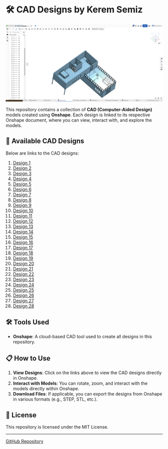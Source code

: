 # 🛠️ CAD Designs by Kerem Semiz

![mini house design](<Screenshot 2024-07-29 200542.png>)

This repository contains a collection of **CAD (Computer-Aided Design)** models created using **Onshape**. Each design is linked to its respective Onshape document, where you can view, interact with, and explore the models.

## 📂 Available CAD Designs

Below are links to the CAD designs:

1. [Design 1](https://cad.onshape.com/documents/73c7425aebe58918e3b7ec6f/w/8cba92327565d1dbfd81cfac/e/b652963f6b008a81bead9334?renderMode=0&uiState=66a21b25614cbe5b3f7ec384)
2. [Design 2](https://cad.onshape.com/documents/5c708fef41719336920aacca/w/5ba86e6e577ecbf0927e2022/e/28d0d9455fa8848a7938d77d?renderMode=0&uiState=66a21b64fa134e39c09fa0e8)
3. [Design 3](https://cad.onshape.com/documents/f9e31a265497dddff914fdfb/w/fad2668d3a58906941af75ab/e/a5d162e77890bd1ce9b12d5f?renderMode=0&uiState=66a21b71efcb7c0ed61d6dc0)
4. [Design 4](https://cad.onshape.com/documents/057b5ce4c50f6da30fe86cde/w/d8c75fda4e39d1a3890fc44e/e/0a363d142fe2a042ba102e85?renderMode=0&uiState=66a21b7a58513648b9ed097a)
5. [Design 5](https://cad.onshape.com/documents/ee30fab06c0fefc5a5134b18/w/848b6a3a8d4df2164a64df6c/e/768451f34fa344d28608dd91?renderMode=0&uiState=66a21bc9d952b5580b9837c2)
6. [Design 6](https://cad.onshape.com/documents/e0bb177e7fa7b6b8aafb90e0/w/caa668e8cc4d6b286036adc7/e/26fc3f1ea8c799d122b677aa?renderMode=0&uiState=66a21bd1348d7438256a8628)
7. [Design 7](https://cad.onshape.com/documents/4f53ea0c43c308fb1bdd3b07/w/3828c7bb2fff4bc1ea0fdaa5/e/aa7a753ac20cfa26f3645013?renderMode=0&uiState=66a21bd877b3c83b1e2dfca7)
8. [Design 8](https://cad.onshape.com/documents/5b9d19675c419fa66bbc093c/w/dc019b004570f9064b3dd944/e/2ac2e6a560d087974c2399a1?renderMode=0&uiState=66a21bf44748fe6d1b73fb19)
9. [Design 9](https://cad.onshape.com/documents/7cf857474b07dce2d072ef44/w/7098482c017089ff5670e010/e/25861c9b7fb00a7af1a5f778?renderMode=0&uiState=66a21bfd77b3c83b1e2dfd49)
10. [Design 10](https://cad.onshape.com/documents/9ed6d6c5b85bcc105a5ba38c/w/e31349a31e40e8e7aafdab99/e/b59f98e33acd1098bbd9a377?renderMode=0&uiState=66a21c050554b8525fbdd024)
11. [Design 11](https://cad.onshape.com/documents/a2231a69980ef14707154e24/w/2adb0e47c6a8c6cc1bc1b61d/e/259146eea9a5b42787124f4e?renderMode=0&uiState=66a21c2c89e1781594dd4937)
12. [Design 12](https://cad.onshape.com/documents/1d494cc51d4eb06b98ed8a72/w/50ea45c2c7172683a579ead2/e/f74b47bd1a32d53c0c42972a?renderMode=0&uiState=66a21c6458513648b9ed0bff)
13. [Design 13](https://cad.onshape.com/documents/8b483af404604c5f07a80bf0/w/f8a00112c876363cd85d1bc4/e/bd3456fa9697de328b8c1433?renderMode=0&uiState=66a21c8877b3c83b1e2dfea1)
14. [Design 14](https://cad.onshape.com/documents/9bb4d8017577f4b817adb490/w/f9cf33da244079ce5c648f8d/e/3ee0c761ab519ea94422b02d?renderMode=0&uiState=66a21c9458513648b9ed0c86)
15. [Design 15](https://cad.onshape.com/documents/450d3548fd1765dde24cb53f/w/43819a1bf3538505f7d8044f/e/98281350ec21c26559dccb4a?renderMode=0&uiState=66a21cc5614cbe5b3f7eca11)
16. [Design 16](https://cad.onshape.com/documents/1aafd2a3f9b5b440c692ff4a/w/a948bc55c676a62fe62d9280/e/1eab23699913f2bbd5002da8?renderMode=0&uiState=66a21cd2614cbe5b3f7eca3b)
17. [Design 17](https://cad.onshape.com/documents/a3d6bee55dff10d34352a87d/w/4de054e852a9070e1934005b/e/60ef5ff8e6dc8b552205f4b7?renderMode=0&uiState=66a21cdb614cbe5b3f7eca41)
18. [Design 18](https://cad.onshape.com/documents/e8a44af52d596bc7356e4c90/w/50ebd613f0eb9eced9160cee/e/432eceb5fcf9da5fbc6e5522?renderMode=0&uiState=66a21d424748fe6d1b73fda1)
19. [Design 19](https://cad.onshape.com/documents/34ea566a753d0287bfac6db0/w/a3b2e48ea9845e7e4e0fe733/e/a1ed0adee73a3600b86e80ff?renderMode=0&uiState=66a21d58d952b5580b98409e)
20. [Design 20](https://cad.onshape.com/documents/dd691d35b686843a36ea41f8/w/072db2206309abc9a4242db1/e/56fcbc7bcd1a8c8735a0a268?renderMode=0&uiState=66a21d7f58513648b9ed0e77)
21. [Design 21](https://cad.onshape.com/documents/c9174ccba9a4dcd3d5fa0f73/w/fd753dcc475f53d447eba6ae/e/f3aa8b158fdf46c9946db238?renderMode=0&uiState=66a21dcabdecfe69b3a37ff9)
22. [Design 22](https://cad.onshape.com/documents/036d18dfaa404dc5fd9268bf/w/e1f4113daaa8ea44074e5014/e/7c8b243ce211540e0152bd99?renderMode=0&uiState=66a21dd2614cbe5b3f7ecc3c)
23. [Design 23](https://cad.onshape.com/documents/1da7dc8390b9b1bd2e460423/w/80821fba6c01a600ff99f56a/e/fa90140870d679b566927ad0?renderMode=0&uiState=66a21dd958513648b9ed0eea)
24. [Design 24](https://cad.onshape.com/documents/e95d0e2ce0389f02a384443e/w/55110134dc3fcdffe1928186/e/ef4d540bb98fdcdfaf50fa9a?renderMode=0&uiState=66a21de2bdecfe69b3a3803f)
25. [Design 25](https://cad.onshape.com/documents/a47029bb0527dd9fe5f7fe79/w/212a268d7432b3ed86ec888a/e/9838ee9ed062838114150027?renderMode=0&uiState=66a21deafa134e39c09fa54e)
26. [Design 26](https://cad.onshape.com/documents/7972fe7a0632674798fdbfd5/w/075824673069afc74c5b3378/e/1b5ff8ace9352891996be93e?renderMode=0&uiState=66a21e94348d7438256a907a)
27. [Design 27](https://cad.onshape.com/documents/0da34fb6d52428cf82af4625/w/8d23c8fca45aa8e2184173f8/e/638d0d508fecf898cb941153?renderMode=0&uiState=66a21e9ffa134e39c09fa6c7)
28. [Design 28](https://cad.onshape.com/documents/e50a34413592a1716e8906bf/w/39ad336bd70f07f47efef9a9/e/198ce217fcabad64806aa6b3?renderMode=0&uiState=66a21f5d0554b8525fbdda66)

## 🛠️ Tools Used

- **Onshape**: A cloud-based CAD tool used to create all designs in this repository.

## 📋 How to Use

1. **View Designs**: Click on the links above to view the CAD designs directly in Onshape.
2. **Interact with Models**: You can rotate, zoom, and interact with the models directly within Onshape.
3. **Download Files**: If applicable, you can export the designs from Onshape in various formats (e.g., STEP, STL, etc.).

## 📜 License

This repository is licensed under the MIT License.

---

[GitHub Repository](https://github.com/keremsemiz/cad-designs)
